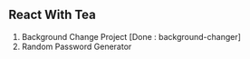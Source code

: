 ## React With Tea

1. Background Change Project [Done : background-changer]
2. Random Password Generator